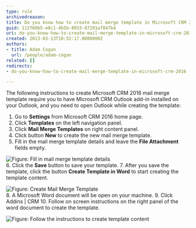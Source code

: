 ```yaml
---
type: rule
archivedreason: 
title: Do you know how to create mail merge template in Microsoft CRM 2016?
guid: 112f60b5-e8c1-4b5b-8033-87291af847b4
uri: do-you-know-how-to-create-mail-merge-template-in-microsoft-crm-2011
created: 2013-03-13T18:52:17.0000000Z
authors:
- title: Adam Cogan
  url: /people/adam-cogan
related: []
redirects:
- do-you-know-how-to-create-mail-merge-template-in-microsoft-crm-2016

---
```


The following instructions to create Microsoft CRM 2016 mail merge template require you to have Microsoft CRM Outlook add-in installed on your Outlook, and you need to open Outlook while creating the template:

<!--endintro-->

1. Go to 
       **Settings** from Microsoft CRM 2016 home page.
2. Click 
       **Templates** on the left navigation panel.
3. Click 
       **Mail Merge Templates** on right content panel.
4. Click button 
       **New** to create the new mail merge template.
5. Fill in the mail merge template details and leave the 
       **File Attachment** fields empty.

![Figure: Fill in mail merge template details](mail-merge-1.jpg)  
6. Click the 
       **Save** button to save your template.
7. After you save the template, click the button 
       **Create Template in Word** to start creating the template content.

![Figure: Create Mail Merge Template](mail-merge-2.jpg)  
8. A Microsoft Word document will be open on your machine.
9. Click Addins | CRM
10. Follow on screen instructions on the right panel of the word document to create the template.

![Figure: Follow the instructions to create template content](mail-merge-3.jpg)

